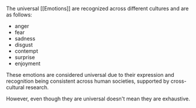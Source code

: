The universal [[Emotions]] are recognized across different cultures and are as follows: 
- anger
- fear
- sadness
- disgust
- contempt
- surprise
- enjoyment

These emotions are considered universal due to their expression and recognition being consistent across human societies, supported by cross-cultural research.

However, even though they are universal doesn't mean they are exhaustive. 